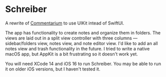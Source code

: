 # Schreiber

A rewrite of [Commentarium](https://github.com/Arvonit/Commentarium) to use UIKit intead of 
SwiftUI.

The app has functionality to create notes and organize them in folders. The views are laid out
in a split view controller with three columns — sidebar/folders view, notes view, and note editor
view. I'd like to add an all notes view and trash functionality in the future. I tried to write a 
native macOS app, but AppKit is a bit frustrating so it doesn't work yet.

You will need XCode 14 and iOS 16 to run Schreiber. You may be able to run it on older iOS 
versions, but I haven't tested it.
